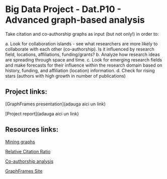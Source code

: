 # Big Data Project - Dat.P10 - Advanced graph-based analysis

Take citation and co-authorship graphs as input (but not only!) in order to:

a. Look for collaboration islands - see what researchers are more likely to collaborate with each other (co-authorship). Is it influenced by research field, locations, affiliations, funding/grants?
b. Analyze how research ideas are spreading through space and time.
c. Look for emerging research fields and make forecasts for their influence within the research domain based on history, funding, and affiliation (location) information.
d. Check for rising stars (authors with high growth in number of publications)

## Project links:

[GraphFrames presentation](adauga aici un link)

[Project report](adauga aici un link)

## Resources links: 

[Mining graphs](http://infolab.stanford.edu/~ullman/mmds/ch10.pdf)

[Relative Citation Ratio](https://journals.plos.org/plosbiology/article?id=10.1371/journal.pbio.1002541)

[Co-authorship analysis](https://www.digital-science.com/blog/2017/03/connected-culture-collaboration-recognising-understanding-value-research/)

[GraphFrames Site](https://graphframes.github.io/graphframes/docs/_site/index.html)
